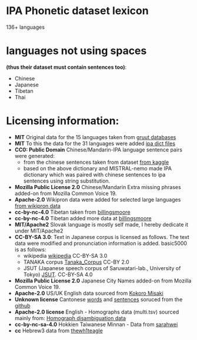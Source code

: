 # IPA Phonetic dataset lexicon

136+ languages

# languages not using spaces

**(thus their dataset must contain sentences too)**:

* Chinese
* Japanese
* Tibetan
* Thai

# Licensing information:

* **MIT** Original data for the 15 languages taken from [gruut databases](https://github.com/rhasspy/gruut)
* **MIT** To this the data for the 31 languages were added [ipa dict files](https://github.com/open-dict-data/ipa-dict/)
* **CC0: Public Domain** Chinese/Mandarin-IPA language sentence pairs were generated:
  - from the chinese sentences taken from dataset [from kaggle](https://www.kaggle.com/datasets/concyclics/machine-translation-chinese-and-english)
  - based on the above dictionary and MISTRAL-nemo made IPA dictionary which was paired with chinese sentences to ipa sentences using string substitution.
* **Mozilla Public License 2.0** Chinese/Mandarin Extra missing phrases added-on from Mozilla Common Voice 19.
* **Apache-2.0** Wikipron data were added for selected large languages [from wikipron data](https://github.com/CUNY-CL/wikipron/tree/master/data/scrape/tsv)
* **cc-by-nc-4.0** Tibetan taken from [billingsmoore](https://huggingface.co/datasets/billingsmoore/tibetan-phonetic-transliteration-dataset)
* **cc-by-nc-4.0** Tibetan added more data at [billingsmoore](https://huggingface.co/datasets/billingsmoore/tibetan-to-english-translation-dataset)
* **MIT/Apache2** Slovak language is mostly self made, I hereby dedicate it under MIT/Apache2
* **CC-BY-SA 3.0**: Text in Japanese corpus is licensed as follows. The text data were modified and pronunciation information is added. basic5000 is as follows:
  - wikipedia [wikipedia](https://ja.wikipedia.org/) CC-BY-SA 3.0
  - TANAKA corpus [Tanaka_Corpus](http://www.edrdg.org/wiki/index.php/Tanaka_Corpus) CC-BY 2.0
  - JSUT (Japanese speech corpus of Saruwatari-lab., University of Tokyo) [JSUT](https://sites.google.com/site/shinnosuketakamichi/publication/jsut). CC-BY-SA 4.0
* **Mozilla Public License 2.0** Japanese City Names added-on from Mozilla Common Voice 19.
* **Apache-2.0** US/UK English data sourced from [Kokoro Misaki](https://github.com/hexgrad/misaki)
* **Unknown license** Cantonese [words](https://github.com/CanCLID/words) and [sentences](https://github.com/CanCLID/sentences) soruced from the [github](https://github.com/CanCLID)
* **Apache-2.0 license** English - Homographs data (multi.tsv) sourced mainly from: [Homograph disambiguation data](https://github.com/google-research-datasets/WikipediaHomographData)
* **cc-by-nc-sa-4.0** Hokkien Taiwanese Minnan - Data from [sarahwei](https://huggingface.co/datasets/sarahwei/Taiwanese-Minnan-Example-Sentences)
* **cc** Hebrew3 data from [thewh1teagle](https://huggingface.co/datasets/thewh1teagle/phonikud-phonemes-data)
